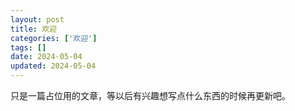 ```yaml
---
layout: post
title: 欢迎
categories: ['欢迎']
tags: []
date: 2024-05-04
updated: 2024-05-04
---
```


只是一篇占位用的文章，等以后有兴趣想写点什么东西的时候再更新吧。

<!-- more -->
